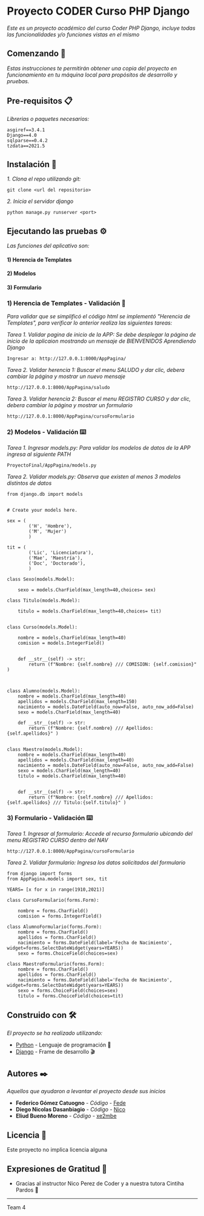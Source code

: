# Proyecto CODER Curso PHP Django

_Este es un proyecto académico del curso Coder PHP Django, incluye todas las funcionalidades y/o funciones vistas en el mismo_

## Comenzando 🚀

_Estas instrucciones te permitirán obtener una copia del proyecto en funcionamiento en tu máquina local para propósitos de desarrollo y pruebas._



## Pre-requisitos 📋

_Librerias o paquetes necesarios:_

```
asgiref==3.4.1
Django==4.0
sqlparse==0.4.2
tzdata==2021.5
```

## Instalación 🔧

_1. Clona el repo utilizando git:_



```
git clone <url del repositorio>

```
_2. Inicia el servidor django_

```
python manage.py runserver <port>

```

## Ejecutando las pruebas ⚙️

_Las funciones del aplicativo son:_
#### 1) Herencia de Templates
#### 2) Modelos
#### 3) Formulario


### 1) Herencia de Templates - Validación 🔩

_Para validar que se simplificó el código html se implementó "Herencia de Templates", para verificar lo anterior realiza las siguientes tareas:_

_Tarea 1. Validar pagina de inicio de la APP: Se debe desplegar la página de inicio de la aplicaion mostrando un mensaje de BIENVENIDOS Aprendiendo Django_


```
Ingresar a: http://127.0.0.1:8000/AppPagina/
```
_Tarea 2. Validar herencia 1: Buscar el menu SALUDO y dar clic, debera cambiar la página y mostrar un nuevo mensaje_


```
http://127.0.0.1:8000/AppPagina/saludo
```
_Tarea 3. Validar herencia 2: Buscar el menu REGISTRO CURSO y dar clic, debera cambiar la página y mostrar un formulario_


```
http://127.0.0.1:8000/AppPagina/cursoFormulario
```

### 2) Modelos - Validación ⌨️

_Tarea 1. Ingresar models.py: Para validar los modelos de datos de la APP ingresa al siguiente PATH_

```
ProyectoFinal/AppPagina/models.py
```

_Tarea 2. Validar models.py: Observa que existen al menos 3 modelos distintos de datos_

```
from django.db import models


# Create your models here.

sex = (
        ('H', 'Hombre'), 
        ('M', 'Mujer')
        )

tit = (
        ('Lic', 'Licenciatura'), 
        ('Mae', 'Maestría'),
        ('Doc', 'Doctorado'),
        )

class Sexo(models.Model):

    sexo = models.CharField(max_length=40,choices= sex)
    
class Titulo(models.Model):

    titulo = models.CharField(max_length=40,choices= tit)


class Curso(models.Model):
    
    nombre = models.CharField(max_length=40)
    comision = models.IntegerField()


    def __str__(self) -> str:
        return (f"Nombre: {self.nombre} /// COMISION: {self.comision}" )
    


class Alumno(models.Model):
    nombre = models.CharField(max_length=40)
    apellidos = models.CharField(max_length=150)
    nacimiento = models.DateField(auto_now=False, auto_now_add=False)
    sexo = models.CharField(max_length=40)

    def __str__(self) -> str:
        return (f"Nombre: {self.nombre} /// Apellidos: {self.apellidos}" )
    

class Maestro(models.Model):
    nombre = models.CharField(max_length=40)
    apellidos = models.CharField(max_length=40)
    nacimiento = models.DateField(auto_now=False, auto_now_add=False)
    sexo = models.CharField(max_length=40)
    titulo = models.CharField(max_length=40)


    def __str__(self) -> str:
        return (f"Nombre: {self.nombre} /// Apellidos: {self.apellidos} /// Titulo:{self.titulo}" )
```
### 3) Formulario - Validación ⌨️

_Tarea 1. Ingresar al formulario: Accede al recurso formulario ubicando del menu REGISTRO CURSO dentro del NAV_

```
http://127.0.0.1:8000/AppPagina/cursoFormulario
```

_Tarea 2. Validar formulario: Ingresa los datos solicitados del formulario_

```
from django import forms
from AppPagina.models import sex, tit

YEARS= [x for x in range(1910,2021)]

class CursoFormulario(forms.Form):

    nombre = forms.CharField()
    comision = forms.IntegerField()

class AlumnoFormulario(forms.Form):
    nombre = forms.CharField()
    apellidos = forms.CharField()
    nacimiento = forms.DateField(label='Fecha de Nacimiento', widget=forms.SelectDateWidget(years=YEARS))       
    sexo = forms.ChoiceField(choices=sex)
    
class MaestroFormulario(forms.Form):
    nombre = forms.CharField()
    apellidos = forms.CharField()
    nacimiento = forms.DateField(label='Fecha de Nacimiento', widget=forms.SelectDateWidget(years=YEARS))       
    sexo = forms.ChoiceField(choices=sex)
    titulo = forms.ChoiceField(choices=tit)
```

## Construido con 🛠️

_El proyecto se ha realizado utilizando:_

* [Python](https://www.python.org/downloads/) - Lenguaje de programación :snake:
* [Django](https://maven.apache.org/) - Frame de desarrollo :clapper:

## Autores ✒️

_Aquellos que ayudaron a levantar el proyecto desde sus inicios_

* **Federico Gómez Catuogno** - *Código* - [Fede](https://github.com/fede1691)
* **Diego Nicolas Dasanbiagio** - *Código* - [Nico](https://github.com/)
* **Eliud Bueno Moreno** - *Código* - [xe2mbe](https://github.com/xe2mbe)
 

## Licencia 📄

Este proyecto no implica licencia alguna

## Expresiones de Gratitud 🎁

* Gracias al instructor Nico Perez de Coder y a nuestra tutora Cintiha Pardos 📢




---
Team 4
